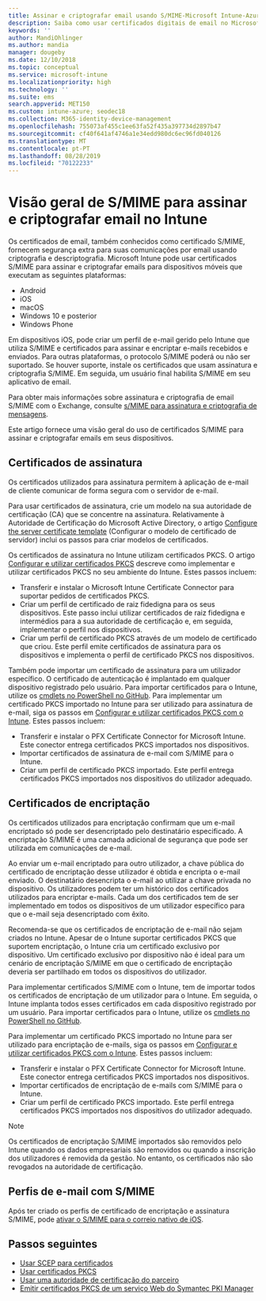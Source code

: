 ```yaml
---
title: Assinar e criptografar email usando S/MIME-Microsoft Intune-Azure | Microsoft Docs
description: Saiba como usar certificados digitais de email no Microsoft Intune para assinar e criptografar emails em dispositivos. Esses certificados são chamados S/MIME e são configurados usando perfis de configuração de dispositivo. Certificados de assinatura e criptografia usam certificados PKCS ou privados e usam um conector para importar certificados.
keywords: ''
author: MandiOhlinger
ms.author: mandia
manager: dougeby
ms.date: 12/10/2018
ms.topic: conceptual
ms.service: microsoft-intune
ms.localizationpriority: high
ms.technology: ''
ms.suite: ems
search.appverid: MET150
ms.custom: intune-azure; seodec18
ms.collection: M365-identity-device-management
ms.openlocfilehash: 755073af455c1ee63fa52f435a397734d2897b47
ms.sourcegitcommit: cf40f641af4746a1e34edd980dc6ec96fd040126
ms.translationtype: MT
ms.contentlocale: pt-PT
ms.lasthandoff: 08/28/2019
ms.locfileid: "70122233"
---
```

# <a name="smime-overview-to-sign-and-encrypt-email-in-intune"></a>Visão geral de S/MIME para assinar e criptografar email no Intune

Os certificados de email, também conhecidos como certificado S/MIME, fornecem segurança extra para suas comunicações por email usando criptografia e descriptografia. Microsoft Intune pode usar certificados S/MIME para assinar e criptografar emails para dispositivos móveis que executam as seguintes plataformas:

- Android
- iOS
- macOS
- Windows 10 e posterior
- Windows Phone

Em dispositivos iOS, pode criar um perfil de e-mail gerido pelo Intune que utiliza S/MIME e certificados para assinar e encriptar e-mails recebidos e enviados. Para outras plataformas, o protocolo S/MIME poderá ou não ser suportado. Se houver suporte, instale os certificados que usam assinatura e criptografia S/MIME. Em seguida, um usuário final habilita S/MIME em seu aplicativo de email.

Para obter mais informações sobre assinatura e criptografia de email S/MIME com o Exchange, consulte [s/MIME para assinatura e criptografia de mensagens](https://docs.microsoft.com/Exchange/policy-and-compliance/smime).

Este artigo fornece uma visão geral do uso de certificados S/MIME para assinar e criptografar emails em seus dispositivos.

## <a name="signing-certificates"></a>Certificados de assinatura

Os certificados utilizados para assinatura permitem à aplicação de e-mail de cliente comunicar de forma segura com o servidor de e-mail.

Para usar certificados de assinatura, crie um modelo na sua autoridade de certificação (CA) que se concentre na assinatura. Relativamente à Autoridade de Certificação do Microsoft Active Directory, o artigo [Configure the server certificate template](https://docs.microsoft.com/windows-server/networking/core-network-guide/cncg/server-certs/configure-the-server-certificate-template) (Configurar o modelo de certificado de servidor) inclui os passos para criar modelos de certificados.

Os certificados de assinatura no Intune utilizam certificados PKCS. O artigo [Configurar e utilizar certificados PKCS](certficates-pfx-configure.md) descreve como implementar e utilizar certificados PKCS no seu ambiente do Intune. Estes passos incluem:

- Transferir e instalar o Microsoft Intune Certificate Connector para suportar pedidos de certificados PKCS.
- Criar um perfil de certificado de raiz fidedigna para os seus dispositivos. Este passo inclui utilizar certificados de raiz fidedigna e intermédios para a sua autoridade de certificação e, em seguida, implementar o perfil nos dispositivos.
- Criar um perfil de certificado PKCS através de um modelo de certificado que criou. Este perfil emite certificados de assinatura para os dispositivos e implementa o perfil de certificado PKCS nos dispositivos.

Também pode importar um certificado de assinatura para um utilizador específico. O certificado de autenticação é implantado em qualquer dispositivo registrado pelo usuário. Para importar certificados para o Intune, utilize os [cmdlets no PowerShell no GitHub](https://github.com/Microsoft/Intune-Resource-Access). Para implementar um certificado PKCS importado no Intune para ser utilizado para assinatura de e-mail, siga os passos em [Configurar e utilizar certificados PKCS com o Intune](certficates-pfx-configure.md). Estes passos incluem:

- Transferir e instalar o PFX Certificate Connector for Microsoft Intune. Este conector entrega certificados PKCS importados nos dispositivos.
- Importar certificados de assinatura de e-mail com S/MIME para o Intune.
- Criar um perfil de certificado PKCS importado. Este perfil entrega certificados PKCS importados nos dispositivos do utilizador adequado.

## <a name="encryption-certificates"></a>Certificados de encriptação

Os certificados utilizados para encriptação confirmam que um e-mail encriptado só pode ser desencriptado pelo destinatário especificado. A encriptação S/MIME é uma camada adicional de segurança que pode ser utilizada em comunicações de e-mail.

Ao enviar um e-mail encriptado para outro utilizador, a chave pública do certificado de encriptação desse utilizador é obtida e encripta o e-mail enviado. O destinatário desencripta o e-mail ao utilizar a chave privada no dispositivo. Os utilizadores podem ter um histórico dos certificados utilizados para encriptar e-mails. Cada um dos certificados tem de ser implementado em todos os dispositivos de um utilizador específico para que o e-mail seja desencriptado com êxito.

Recomenda-se que os certificados de encriptação de e-mail não sejam criados no Intune. Apesar de o Intune suportar certificados PKCS que suportem encriptação, o Intune cria um certificado exclusivo por dispositivo. Um certificado exclusivo por dispositivo não é ideal para um cenário de encriptação S/MIME em que o certificado de encriptação deveria ser partilhado em todos os dispositivos do utilizador.

Para implementar certificados S/MIME com o Intune, tem de importar todos os certificados de encriptação de um utilizador para o Intune. Em seguida, o Intune implanta todos esses certificados em cada dispositivo registrado por um usuário. Para importar certificados para o Intune, utilize os [cmdlets no PowerShell no GitHub](https://github.com/Microsoft/Intune-Resource-Access).

Para implementar um certificado PKCS importado no Intune para ser utilizado para encriptação de e-mails, siga os passos em [Configurar e utilizar certificados PKCS com o Intune](certficates-pfx-configure.md). Estes passos incluem:

- Transferir e instalar o PFX Certificate Connector for Microsoft Intune. Este conector entrega certificados PKCS importados nos dispositivos.
- Importar certificados de encriptação de e-mails com S/MIME para o Intune.
- Criar um perfil de certificado PKCS importado. Este perfil entrega certificados PKCS importados nos dispositivos do utilizador adequado.

 > [!NOTE]
 > Os certificados de encriptação S/MIME importados são removidos pelo Intune quando os dados empresariais são removidos ou quando a inscrição dos utilizadores é removida da gestão. No entanto, os certificados não são revogados na autoridade de certificação.

## <a name="smime-email-profiles"></a>Perfis de e-mail com S/MIME

Após ter criado os perfis de certificado de encriptação e assinatura S/MIME, pode [ativar o S/MIME para o correio nativo de iOS](email-settings-ios.md).

## <a name="next-steps"></a>Passos seguintes

- [Usar SCEP para certificados](certificates-scep-configure.md)
- [Usar certificados PKCS](certficates-pfx-configure.md)
- [Usar uma autoridade de certificação do parceiro](certificate-authority-add-scep-overview.md)
- [Emitir certificados PKCS de um serviço Web do Symantec PKI Manager](certificates-symantec-configure.md)
